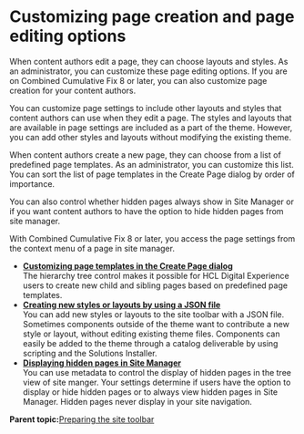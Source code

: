 # Customizing page creation and page editing options

When content authors edit a page, they can choose layouts and styles. As an administrator, you can customize these page editing options. If you are on Combined Cumulative Fix 8 or later, you can also customize page creation for your content authors.

You can customize page settings to include other layouts and styles that content authors can use when they edit a page. The styles and layouts that are available in page settings are included as a part of the theme. However, you can add other styles and layouts without modifying the existing theme.

When content authors create a new page, they can choose from a list of predefined page templates. As an administrator, you can customize this list. You can sort the list of page templates in the Create Page dialog by order of importance.

You can also control whether hidden pages always show in Site Manager or if you want content authors to have the option to hide hidden pages from site manager.

With Combined Cumulative Fix 8 or later, you access the page settings from the context menu of a page in site manager.

-   **[Customizing page templates in the Create Page dialog](../admin-system/epc_custom_page_dialog.md)**  
The hierarchy tree control makes it possible for HCL Digital Experience users to create new child and sibling pages based on predefined page templates.
-   **[Creating new styles or layouts by using a JSON file](../rwd/rwd_add_layout_outside.md)**  
You can add new styles or layouts to the site toolbar with a JSON file. Sometimes components outside of the theme want to contribute a new style or layout, without editing existing theme files. Components can easily be added to the theme through a catalog deliverable by using scripting and the Solutions Installer.
-   **[Displaying hidden pages in Site Manager](../admin-system/toolbar_sm_disply_hidden.md)**  
 You can use metadata to control the display of hidden pages in the tree view of site manger. Your settings determine if users have the option to display or hide hidden pages or to always view hidden pages in Site Manager. Hidden pages never display in your site navigation.

**Parent topic:**[Preparing the site toolbar](../dev-theme/themeopt_themeshelf.md)

